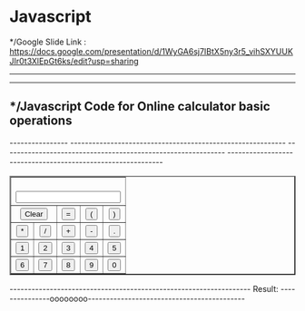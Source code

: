# Javascript
*/Google Slide Link : https://docs.google.com/presentation/d/1WyGA6sj7IBtX5ny3r5_vihSXYUUKJIr0t3XlEpGt6ks/edit?usp=sharing
_____________________________________________________________________________________________________________________________
-----------------------------------------------------------------------------------------------------------------------------
*/Javascript Code for Online calculator basic operations
-----------------------------------------------------------------------------------------------------------------------------
<!DOCTYPE html>	
<html>
<body>
<script>
function main(presskey) 
{
   var calc= document.getElementById("screen").value;
   if (presskey == '=')
      document.getElementById("screen").value =calc + "=" + eval(calc);
   else if (presskey == 'Clear')
      document.getElementById("screen").value = '';
   else
      document.getElementById("screen").value = calc + presskey;
}

</script>
  ----------------
<table border="2" cellspacing= 1 cellpadoing=1 >

<tr> 
<th colspan=5 rowspan=1><br><input type="text" id=screen></br></th> 
</tr>	

<TH colspan=2 rowspan=1>
<button type="button" onclick="main('Clear')">Clear</button>
</TH>
<TH>
<button type="button" onclick="main('=')">=</button>
</TH>
<TH>
<button type="button" onclick="main('(')">(</button>
</TH>
<TH>
<button type="button" onclick="main(')')">)</button>
</TH>
</TR>
-----------------------------------------------------------
<TH colspan=1 rowspan=1>
<button type="button" onclick="main('*')">*</button>
</TH>
<TH>
<button type="button" onclick="main('/')">/</button>
</TH>
<TH>
<button type="button" onclick="main('+')">+</button>
</TH>
<TH>
<button type="button" onclick="main('-')">-</button>
</TH>
<TH>
<button type="button" onclick="main('.')">.</button>
</TH>
</TR>
-------------------------------------------------------------
<TH>
<button type="button" onclick="main('1')">1</button>
</TH>
<TH>
<button type="button" onclick="main('2')">2</button>
</TH>
<TH>
<button type="button" onclick="main('3')">3</button>
</TH>
<TH>
<button type="button" onclick="main('4')">4</button>
</TH>
<TH>
<button type="button" onclick="main('5')">5</button>
</TH>
</TR>
------------------------------------------------------------
<TH>
<button type="button" onclick="main('6')">6</button>
</TH>
<TH>
<button type="button" onclick="main('7')">7</button>
</TH>
<TH>
<button type="button" onclick="main('8')">8</button>
</TH>
<TH>
<button type="button" onclick="main('9')">9</button>
</TH>
<TH>
<button type="button" onclick="main('10')">0</button>
</TH>
</TR>
</table> 
</body> 
</html>
------------------------------------------------------------------
Result: 
---------------oooooooo-------------------------------------------
